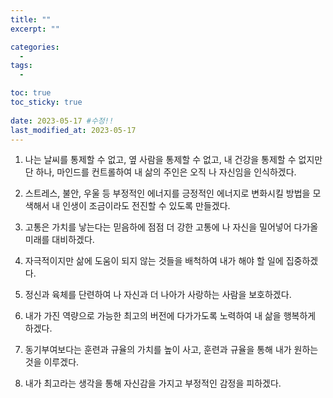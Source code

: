```yaml
---
title: ""
excerpt: ""

categories:
  - 
tags:
  - 

toc: true
toc_sticky: true
 
date: 2023-05-17 #수정!!
last_modified_at: 2023-05-17
---
```


1. 나는 날씨를 통제할 수 없고, 옆 사람을 통제할 수 없고, 내 건강을 통제할 수 없지만 단 하나, 마인드를 컨트롤하여 내 삶의 주인은 오직 나 자신임을 인식하겠다.

2. 스트레스, 불안, 우울 등 부정적인 에너지를 긍정적인 에너지로 변화시킬 방법을 모색해서 내 인생이 조금이라도 전진할 수 있도록 만들겠다.

3. 고통은 가치를 낳는다는 믿음하에 점점 더 강한 고통에 나 자신을 밀어넣어 다가올 미래를 대비하겠다.

4. 자극적이지만 삶에 도움이 되지 않는 것들을 배척하여 내가 해야 할 일에 집중하겠다.

5. 정신과 육체를 단련하여 나 자신과 더 나아가 사랑하는 사람을 보호하겠다.

6. 내가 가진 역량으로 가능한 최고의 버전에 다가가도록 노력하여 내 삶을 행복하게 하겠다.

7. 동기부여보다는 훈련과 규율의 가치를 높이 사고, 훈련과 규율을 통해 내가 원하는 것을 이루겠다.

8. 내가 최고라는 생각을 통해 자신감을 가지고 부정적인 감정을 피하겠다.